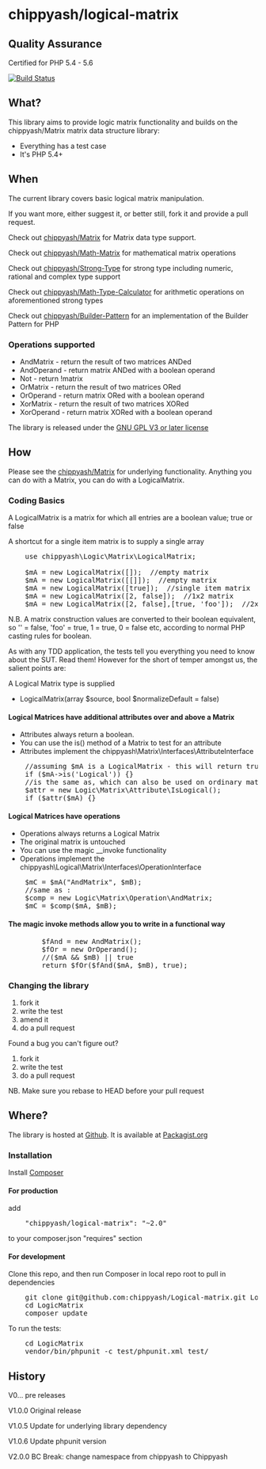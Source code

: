 # chippyash/logical-matrix

## Quality Assurance

Certified for PHP 5.4 - 5.6

[![Build Status](https://travis-ci.org/chippyash/Logical-matrix.svg?branch=master)](https://travis-ci.org/chippyash/Logical-matrix)

## What?

This library aims to provide logic matrix functionality and builds on the
chippyash/Matrix matrix data structure library:

*  Everything has a test case
*  It's PHP 5.4+

## When

The current library covers basic logical matrix manipulation.

If you want more, either suggest it, or better still, fork it and provide a pull request.

Check out [chippyash/Matrix](https://github.com/chippyash/Matrix) for Matrix data type support.

Check out [chippyash/Math-Matrix](https://github.com/chippyash/Math-Matrix) for mathematical matrix operations

Check out [chippyash/Strong-Type](https://github.com/chippyashl/Strong-Type) for strong type including numeric,
rational and complex type support

Check out [chippyash/Math-Type-Calculator](https://github.com/chippyash/Math-Type-Calculator) for arithmetic operations on aforementioned strong types

Check out [chippyash/Builder-Pattern](https://github.com/chippyash/Builder-Pattern) for an implementation of the Builder Pattern for PHP

### Operations supported

*  AndMatrix - return the result of two matrices ANDed
*  AndOperand - return matrix ANDed with a boolean operand
*  Not - return !matrix
*  OrMatrix - return the result of two matrices ORed
*  OrOperand - return matrix ORed with a boolean operand
*  XorMatrix - return the result of two matrices XORed
*  XorOperand - return matrix XORed with a boolean operand

The library is released under the [GNU GPL V3 or later license](http://www.gnu.org/copyleft/gpl.html)

## How

Please see the [chippyash/Matrix](https://github.com/chippyash/Matrix) for underlying
functionality.  Anything you can do with a Matrix, you can do with a LogicalMatrix.

### Coding Basics

A LogicalMatrix is a matrix for which all entries are a boolean value; true or false

A shortcut for a single item matrix is to supply a single array

<pre>
    use chippyash\Logic\Matrix\LogicalMatrix;

    $mA = new LogicalMatrix([]);  //empty matrix
    $mA = new LogicalMatrix([[]]);  //empty matrix
    $mA = new LogicalMatrix([true]);  //single item matrix
    $mA = new LogicalMatrix([2, false]);  //1x2 matrix
    $mA = new LogicalMatrix([2, false],[true, 'foo']);  //2x2 matrix
</pre>

N.B.  A matrix construction values are converted to their boolean equivalent, so
'' = false, 'foo' = true, 1 = true, 0 = false etc, according to normal PHP casting
rules for boolean.

As with any TDD application, the tests tell you everything you need to know about
the SUT.  Read them!  However for the short of temper amongst us, the salient
points are:

A Logical Matrix type is supplied

*  LogicalMatrix(array $source, bool $normalizeDefault = false)

#### Logical Matrices have additional attributes over and above a Matrix

*  Attributes always return a boolean.
*  You can use the is() method of a Matrix to test for an attribute
*  Attributes implement the chippyash\Matrix\Interfaces\AttributeInterface

<pre>
    //assuming $mA is a LogicalMatrix - this will return true
    if ($mA->is('Logical')) {}
    //is the same as, which can also be used on ordinary matrices
    $attr = new Logic\Matrix\Attribute\IsLogical();
    if ($attr($mA) {}
</pre>

#### Logical Matrices have operations

*  Operations always returns a Logical Matrix
*  The original matrix is untouched
*  You can use the magic __invoke functionality
*  Operations implement the chippyash\Logical\Matrix\Interfaces\OperationInterface

<pre>
    $mC = $mA("AndMatrix", $mB);
    //same as :
    $comp = new Logic\Matrix\Operation\AndMatrix;
    $mC = $comp($mA, $mB);
</pre>

#### The magic invoke methods allow you to write in a functional way

<pre>
        $fAnd = new AndMatrix();
        $fOr = new OrOperand();
        //($mA && $mB) || true
        return $fOr($fAnd($mA, $mB), true);
</pre>

### Changing the library

1.  fork it
2.  write the test
3.  amend it
4.  do a pull request

Found a bug you can't figure out?

1.  fork it
2.  write the test
3.  do a pull request

NB. Make sure you rebase to HEAD before your pull request

## Where?

The library is hosted at [Github](https://github.com/chippyash/Logical-matrix). It is
available at [Packagist.org](https://packagist.org/packages/chippyash/logical-matrix)

### Installation

Install [Composer](https://getcomposer.org/)

#### For production

add

<pre>
    "chippyash/logical-matrix": "~2.0"
</pre>

to your composer.json "requires" section

#### For development

Clone this repo, and then run Composer in local repo root to pull in dependencies

<pre>
    git clone git@github.com:chippyash/Logical-matrix.git LogicMatrix
    cd LogicMatrix
    composer update
</pre>

To run the tests:

<pre>
    cd LogicMatrix
    vendor/bin/phpunit -c test/phpunit.xml test/
</pre>


## History

V0...  pre releases

V1.0.0 Original release

V1.0.5 Update for underlying library dependency

V1.0.6 Update phpunit version

V2.0.0 BC Break: change namespace from chippyash to Chippyash